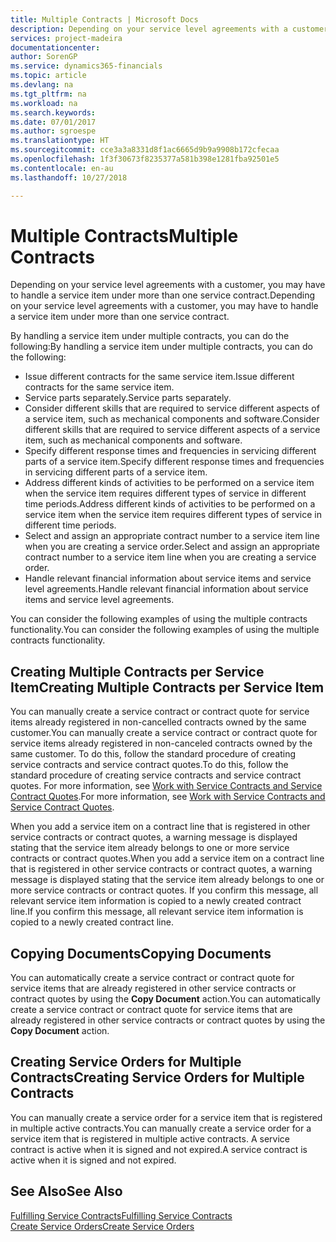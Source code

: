 ```yaml
---
title: Multiple Contracts | Microsoft Docs
description: Depending on your service level agreements with a customer, you may have to handle a service item under more than one service contract.
services: project-madeira
documentationcenter: 
author: SorenGP
ms.service: dynamics365-financials
ms.topic: article
ms.devlang: na
ms.tgt_pltfrm: na
ms.workload: na
ms.search.keywords: 
ms.date: 07/01/2017
ms.author: sgroespe
ms.translationtype: HT
ms.sourcegitcommit: cce3a3a8331d8f1ac6665d9b9a9908b172cfecaa
ms.openlocfilehash: 1f3f30673f8235377a581b398e1281fba92501e5
ms.contentlocale: en-au
ms.lasthandoff: 10/27/2018

---
```

# <a name="multiple-contracts"></a><span data-ttu-id="a5c5e-103">Multiple Contracts</span><span class="sxs-lookup"><span data-stu-id="a5c5e-103">Multiple Contracts</span></span>
<span data-ttu-id="a5c5e-104">Depending on your service level agreements with a customer, you may have to handle a service item under more than one service contract.</span><span class="sxs-lookup"><span data-stu-id="a5c5e-104">Depending on your service level agreements with a customer, you may have to handle a service item under more than one service contract.</span></span>  
  
<span data-ttu-id="a5c5e-105">By handling a service item under multiple contracts, you can do the following:</span><span class="sxs-lookup"><span data-stu-id="a5c5e-105">By handling a service item under multiple contracts, you can do the following:</span></span>  
  
* <span data-ttu-id="a5c5e-106">Issue different contracts for the same service item.</span><span class="sxs-lookup"><span data-stu-id="a5c5e-106">Issue different contracts for the same service item.</span></span>  
* <span data-ttu-id="a5c5e-107">Service parts separately.</span><span class="sxs-lookup"><span data-stu-id="a5c5e-107">Service parts separately.</span></span>  
* <span data-ttu-id="a5c5e-108">Consider different skills that are required to service different aspects of a service item, such as mechanical components and software.</span><span class="sxs-lookup"><span data-stu-id="a5c5e-108">Consider different skills that are required to service different aspects of a service item, such as mechanical components and software.</span></span>  
* <span data-ttu-id="a5c5e-109">Specify different response times and frequencies in servicing different parts of a service item.</span><span class="sxs-lookup"><span data-stu-id="a5c5e-109">Specify different response times and frequencies in servicing different parts of a service item.</span></span>  
* <span data-ttu-id="a5c5e-110">Address different kinds of activities to be performed on a service item when the service item requires different types of service in different time periods.</span><span class="sxs-lookup"><span data-stu-id="a5c5e-110">Address different kinds of activities to be performed on a service item when the service item requires different types of service in different time periods.</span></span>  
* <span data-ttu-id="a5c5e-111">Select and assign an appropriate contract number to a service item line when you are creating a service order.</span><span class="sxs-lookup"><span data-stu-id="a5c5e-111">Select and assign an appropriate contract number to a service item line when you are creating a service order.</span></span>  
* <span data-ttu-id="a5c5e-112">Handle relevant financial information about service items and service level agreements.</span><span class="sxs-lookup"><span data-stu-id="a5c5e-112">Handle relevant financial information about service items and service level agreements.</span></span>  
  
<span data-ttu-id="a5c5e-113">You can consider the following examples of using the multiple contracts functionality.</span><span class="sxs-lookup"><span data-stu-id="a5c5e-113">You can consider the following examples of using the multiple contracts functionality.</span></span>  
  
## <a name="creating-multiple-contracts-per-service-item"></a><span data-ttu-id="a5c5e-114">Creating Multiple Contracts per Service Item</span><span class="sxs-lookup"><span data-stu-id="a5c5e-114">Creating Multiple Contracts per Service Item</span></span>  
<span data-ttu-id="a5c5e-115">You can manually create a service contract or contract quote for service items already registered in non-cancelled contracts owned by the same customer.</span><span class="sxs-lookup"><span data-stu-id="a5c5e-115">You can manually create a service contract or contract quote for service items already registered in non-canceled contracts owned by the same customer.</span></span> <span data-ttu-id="a5c5e-116">To do this, follow the standard procedure of creating service contracts and service contract quotes.</span><span class="sxs-lookup"><span data-stu-id="a5c5e-116">To do this, follow the standard procedure of creating service contracts and service contract quotes.</span></span> <span data-ttu-id="a5c5e-117">For more information, see [Work with Service Contracts and Service Contract Quotes](service-how-to-create-service-contracts-and-service-contract-quotes.md).</span><span class="sxs-lookup"><span data-stu-id="a5c5e-117">For more information, see [Work with Service Contracts and Service Contract Quotes](service-how-to-create-service-contracts-and-service-contract-quotes.md).</span></span>  
  
<span data-ttu-id="a5c5e-118">When you add a service item on a contract line that is registered in other service contracts or contract quotes, a warning message is displayed stating that the service item already belongs to one or more service contracts or contract quotes.</span><span class="sxs-lookup"><span data-stu-id="a5c5e-118">When you add a service item on a contract line that is registered in other service contracts or contract quotes, a warning message is displayed stating that the service item already belongs to one or more service contracts or contract quotes.</span></span> <span data-ttu-id="a5c5e-119">If you confirm this message, all relevant service item information is copied to a newly created contract line.</span><span class="sxs-lookup"><span data-stu-id="a5c5e-119">If you confirm this message, all relevant service item information is copied to a newly created contract line.</span></span>  
  
## <a name="copying-documents"></a><span data-ttu-id="a5c5e-120">Copying Documents</span><span class="sxs-lookup"><span data-stu-id="a5c5e-120">Copying Documents</span></span>  
<span data-ttu-id="a5c5e-121">You can automatically create a service contract or contract quote for service items that are already registered in other service contracts or contract quotes by using the **Copy Document** action.</span><span class="sxs-lookup"><span data-stu-id="a5c5e-121">You can automatically create a service contract or contract quote for service items that are already registered in other service contracts or contract quotes by using the **Copy Document** action.</span></span>  
  
## <a name="creating-service-orders-for-multiple-contracts"></a><span data-ttu-id="a5c5e-122">Creating Service Orders for Multiple Contracts</span><span class="sxs-lookup"><span data-stu-id="a5c5e-122">Creating Service Orders for Multiple Contracts</span></span>  
<span data-ttu-id="a5c5e-123">You can manually create a service order for a service item that is registered in multiple active contracts.</span><span class="sxs-lookup"><span data-stu-id="a5c5e-123">You can manually create a service order for a service item that is registered in multiple active contracts.</span></span> <span data-ttu-id="a5c5e-124">A service contract is active when it is signed and not expired.</span><span class="sxs-lookup"><span data-stu-id="a5c5e-124">A service contract is active when it is signed and not expired.</span></span>  
  
## <a name="see-also"></a><span data-ttu-id="a5c5e-125">See Also</span><span class="sxs-lookup"><span data-stu-id="a5c5e-125">See Also</span></span>  
[<span data-ttu-id="a5c5e-126">Fulfilling Service Contracts</span><span class="sxs-lookup"><span data-stu-id="a5c5e-126">Fulfilling Service Contracts</span></span>](service-fulfill-service-contracts.md)  
[<span data-ttu-id="a5c5e-127">Create Service Orders</span><span class="sxs-lookup"><span data-stu-id="a5c5e-127">Create Service Orders</span></span>](service-how-to-create-service-orders.md)  

